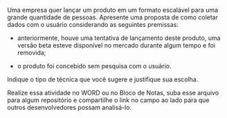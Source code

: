 Uma empresa quer lançar um produto em um formato escalável para uma grande 
quantidade de pessoas. Apresente uma proposta de como coletar dados com o 
usuário considerando as seguintes premissas:

- anteriormente, houve uma tentativa de lançamento deste produto, uma versão 
beta esteve disponível no mercado durante algum tempo e foi removida;

- o produto foi concebido sem pesquisa com o usuário.

Indique o tipo de técnica que você sugere e justifique sua escolha.

Realize essa atividade no WORD ou no Bloco de Notas, suba esse arquivo para 
algum repositório e compartilhe o link no campo ao lado para que outros 
desenvolvedores possam analisá-lo.